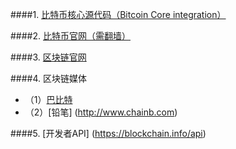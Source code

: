 ####1. [比特币核心源代码（Bitcoin Core integration）](https://github.com/bitcoin/bitcoin.git)

####2. [比特币官网（需翻墙）](https://bitcoin.org)

####3. [区块链官网](https://blockchain.info)

####4. 区块链媒体
  
  - （1）[巴比特](http://www.8btc.com)
  - （2）[铅笔] (http://www.chainb.com)

####5. [开发者API] (https://blockchain.info/api)


